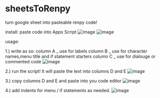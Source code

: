 # sheetsToRenpy
turn google sheet into pasteable renpy code!

install:
paste code into Apps Script
![image](https://github.com/dimikira/sheetsToRenpy/assets/116223644/e1cbbae0-9085-4bd7-8a96-43e4f114ba28)
![image](https://github.com/dimikira/sheetsToRenpy/assets/116223644/00de5023-f972-4d22-914d-5d301ed535ab)

usage:

1.) write as so:
  column A _ use for labels
  column B _ use for character names,menu title and if statement starters
  column C _ use for dialouge or commented code
![image](https://github.com/dimikira/sheetsToRenpy/assets/116223644/629f4a4b-e5c7-46fc-9c09-e71d18715384)


2.) run the script!
  It will paste the text into columns D and E
![image](https://github.com/dimikira/sheetsToRenpy/assets/116223644/6d2502f0-b751-4974-8505-2bd80026d9af)

3.) copy columns D and E and paste into you code editor
![image](https://github.com/dimikira/sheetsToRenpy/assets/116223644/09ffe00d-d17e-4e57-8dd4-71f85a5f8dce)

4.) add indents for menu / if statements as needed.
![image](https://github.com/dimikira/sheetsToRenpy/assets/116223644/f74006dc-cff2-4c4d-a6e4-c318eb9b1004)
